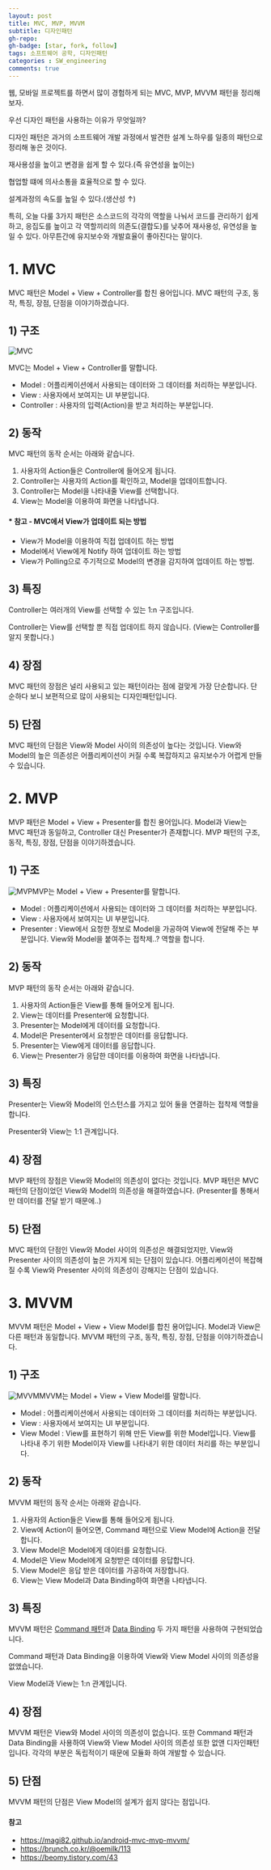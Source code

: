 ```yaml
---
layout: post
title: MVC, MVP, MVVM
subtitle: 디자인패턴
gh-repo: 
gh-badge: [star, fork, follow]
tags: 소프트웨어 공학, 디자인패턴
categories : SW_engineering
comments: true
---
```


웹, 모바일 프로젝트를 하면서 많이 경험하게 되는 MVC, MVP, MVVM 패턴을 정리해보자.



우선 디자인 패턴을 사용하는 이유가 무엇일까?

디자인 패턴은 과거의 소프트웨어 개발 과정에서 발견한 설계 노하우를 일종의 패턴으로 정리해 놓은 것이다.

재사용성을 높이고 변경을 쉽게 할 수 있다.(즉 유연성을 높이는)

협업할 떄에 의사소통을 효율적으로 할 수 있다.

설계과정의 속도를 높일 수 있다.(생산성 ↑)



특히, 오늘 다룰 3가지 패턴은 소스코드의 각각의 역할을 나눠서 코드를 관리하기 쉽게 하고, 응집도를 높이고 각 역할끼리의 의존도(결합도)를 낮추어 재사용성, 유연성을 높일 수 있다. 아무튼간에 유지보수와 개발효율이 좋아진다는 말이다.





# 1. MVC

MVC 패턴은 Model + View + Controller를 합친 용어입니다. MVC 패턴의 구조, 동작, 특징, 장점, 단점을 이야기하겠습니다.

## 1) 구조



![MVC](..\assets\post_img\mvc.png)

MVC는 Model + View + Controller를 말합니다.



- Model : 어플리케이션에서 사용되는 데이터와 그 데이터를 처리하는 부분입니다.
- View : 사용자에서 보여지는 UI 부분입니다.
- Controller : 사용자의 입력(Action)을 받고 처리하는 부분입니다.

## 2) 동작

MVC 패턴의 동작 순서는 아래와 같습니다.

1. 사용자의 Action들은 Controller에 들어오게 됩니다.
2. Controller는 사용자의 Action를 확인하고, Model을 업데이트합니다.
3. Controller는 Model을 나타내줄 View를 선택합니다.
4. View는 Model을 이용하여 화면을 나타냅니다.

#### * 참고 - MVC에서 View가 업데이트 되는 방법

- View가 Model을 이용하여 직접 업데이트 하는 방법
- Model에서 View에게 Notify 하여 업데이트 하는 방법
- View가 Polling으로 주기적으로 Model의 변경을 감지하여 업데이트 하는 방법.

## 3) 특징

Controller는 여러개의 View를 선택할 수 있는 1:n 구조입니다.

Controller는 View를 선택할 뿐 직접 업데이트 하지 않습니다. (View는 Controller를 알지 못합니다.)

## 4) 장점

MVC 패턴의 장점은 널리 사용되고 있는 패턴이라는 점에 걸맞게 가장 단순합니다. 단순하다 보니 보편적으로 많이 사용되는 디자인패턴입니다.

## 5) 단점

MVC 패턴의 단점은 View와 Model 사이의 의존성이 높다는 것입니다. View와 Model의 높은 의존성은 어플리케이션이 커질 수록 복잡하지고 유지보수가 어렵게 만들 수 있습니다.

# 2. MVP

MVP 패턴은 Model + View + Presenter를 합친 용어입니다. Model과 View는 MVC 패턴과 동일하고, Controller 대신 Presenter가 존재합니다. MVP 패턴의 구조, 동작, 특징, 장점, 단점을 이야기하겠습니다.

## 1) 구조



![MVP](..\assets\post_img\mvp.png)MVP는 Model + View + Presenter를 말합니다.



- Model : 어플리케이션에서 사용되는 데이터와 그 데이터를 처리하는 부분입니다.
- View : 사용자에서 보여지는 UI 부분입니다.
- Presenter : View에서 요청한 정보로 Model을 가공하여 View에 전달해 주는 부분입니다. View와 Model을 붙여주는 접착제..? 역할을 합니다.

## 2) 동작

MVP 패턴의 동작 순서는 아래와 같습니다.

1. 사용자의 Action들은 View를 통해 들어오게 됩니다.
2. View는 데이터를 Presenter에 요청합니다.
3. Presenter는 Model에게 데이터를 요청합니다.
4. Model은 Presenter에서 요청받은 데이터를 응답합니다.
5. Presenter는 View에게 데이터를 응답합니다.
6. View는 Presenter가 응답한 데이터를 이용하여 화면을 나타냅니다.

## 3) 특징

Presenter는 View와 Model의 인스턴스를 가지고 있어 둘을 연결하는 접착제 역할을 합니다.

Presenter와 View는 1:1 관계입니다.

## 4) 장점

MVP 패턴의 장점은 View와 Model의 의존성이 없다는 것입니다. MVP 패턴은 MVC 패턴의 단점이었던 View와 Model의 의존성을 해결하였습니다. (Presenter를 통해서만 데이터를 전달 받기 때문에..)

## 5) 단점

MVC 패턴의 단점인 View와 Model 사이의 의존성은 해결되었지만, View와 Presenter 사이의 의존성이 높은 가지게 되는 단점이 있습니다. 어플리케이션이 복잡해 질 수록 View와 Presenter 사이의 의존성이 강해지는 단점이 있습니다.

# 3. MVVM

MVVM 패턴은 Model + View + View Model를 합친 용어입니다. Model과 View은 다른 패턴과 동일합니다. MVVM 패턴의 구조, 동작, 특징, 장점, 단점을 이야기하겠습니다.

## 1) 구조



![MVVM](..\assets\post_img\mvvm.png)MVVM는 Model + View + View Model를 말합니다.



- Model : 어플리케이션에서 사용되는 데이터와 그 데이터를 처리하는 부분입니다.
- View : 사용자에서 보여지는 UI 부분입니다.
- View Model : View를 표현하기 위해 만든 View를 위한 Model입니다. View를 나타내 주기 위한 Model이자 View를 나타내기 위한 데이터 처리를 하는 부분입니다.

## 2) 동작

MVVM 패턴의 동작 순서는 아래와 같습니다.

1. 사용자의 Action들은 View를 통해 들어오게 됩니다.
2. View에 Action이 들어오면, Command 패턴으로 View Model에 Action을 전달합니다.
3. View Model은 Model에게 데이터를 요청합니다.
4. Model은 View Model에게 요청받은 데이터를 응답합니다.
5. View Model은 응답 받은 데이터를 가공하여 저장합니다.
6. View는 View Model과 Data Binding하여 화면을 나타냅니다.

## 3) 특징

MVVM 패턴은 [Command 패턴](https://ko.wikipedia.org/wiki/커맨드_패턴)과 [Data Binding](https://en.wikipedia.org/wiki/Data_binding) 두 가지 패턴을 사용하여 구현되었습니다.

Command 패턴과 Data Binding을 이용하여 View와 View Model 사이의 의존성을 없앴습니다.

View Model과 View는 1:n 관계입니다.

## 4) 장점

MVVM 패턴은 View와 Model 사이의 의존성이 없습니다. 또한 Command 패턴과 Data Binding을 사용하여 View와 View Model 사이의 의존성 또한 없앤 디자인패턴입니다. 각각의 부분은 독립적이기 때문에 모듈화 하여 개발할 수 있습니다.

## 5) 단점

MVVM 패턴의 단점은 View Model의 설계가 쉽지 않다는 점입니다.

#### 참고

- https://magi82.github.io/android-mvc-mvp-mvvm/
- https://brunch.co.kr/@oemilk/113
- https://beomy.tistory.com/43 